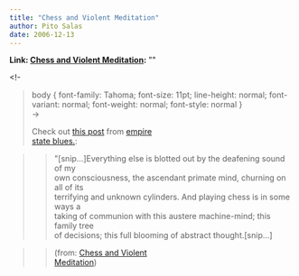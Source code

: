 ```yaml
---
title: "Chess and Violent Meditation"
author: Pito Salas
date: 2006-12-13
---
```


**Link: [Chess and Violent Meditation](None):** ""

<!-  
>  body { font-family: Tahoma; font-size: 11pt; line-height: normal; font-
> variant: normal; font-weight: normal; font-style: normal }  
>  ->
>
> Check out [this post](<http://get.wis.dm/danielsalas/?p=50>) from [empire  
> state blues.](<http://get.wis.dm/danielsalas>):
>

>> "[snip…]Everything else is blotted out by the deafening sound of my  
>  own consciousness, the ascendant primate mind, churning on all of its  
>  terrifying and unknown cylinders. And playing chess is in some ways a  
>  taking of communion with this austere machine-mind; this family tree  
>  of decisions; this full blooming of abstract thought.[snip…]
>>

>> (from: [Chess and Violent  
>  Meditation](<http://get.wis.dm/danielsalas/?p=50>))


